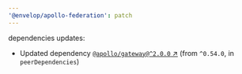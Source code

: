```yaml
---
'@envelop/apollo-federation': patch
---
```


dependencies updates:

- Updated dependency
  [`@apollo/gateway@^2.0.0` ↗︎](https://www.npmjs.com/package/@apollo/gateway/v/2.0.0) (from
  `^0.54.0`, in `peerDependencies`)
